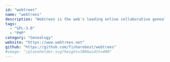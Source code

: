 ```yaml
---
id: "webtrees"
name: "webtrees"
description: "Webtrees is the web's leading online collaborative genealogy application."
tags:
  - "GPL-3.0"
  - "PHP"
category: "Genealogy"
website: "https://www.webtrees.net"
github: "https://github.com/fisharebest/webtrees"
#image: "/placeholder.svg?height=300&width=400"
---
```


